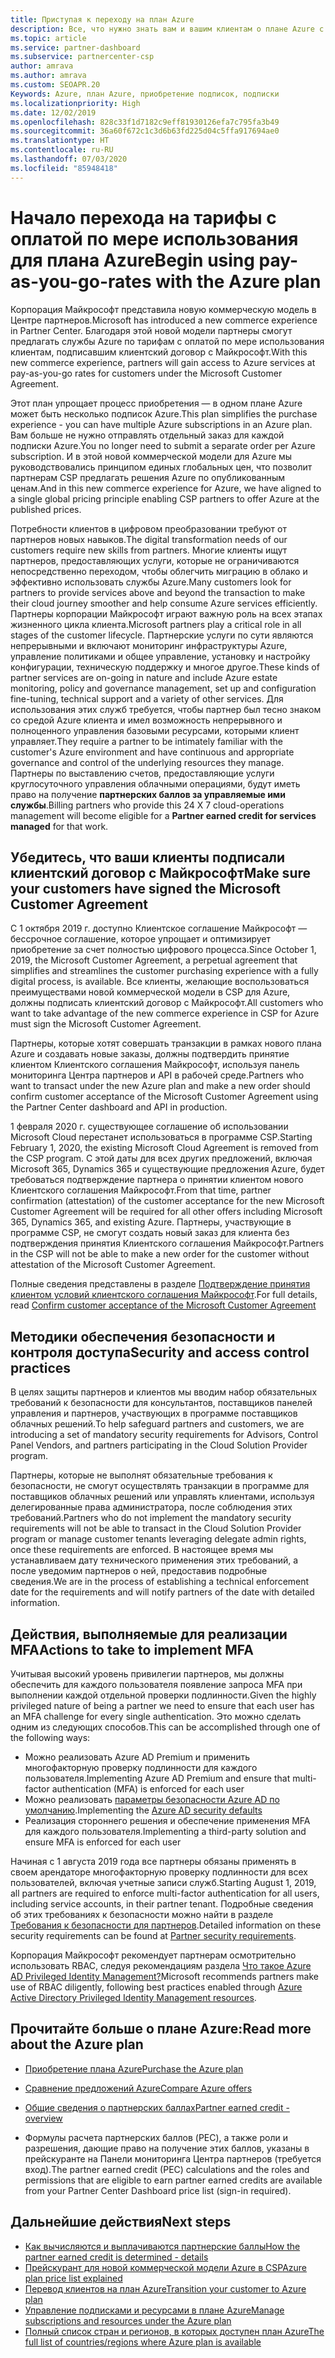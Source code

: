 ```yaml
---
title: Приступая к переходу на план Azure
description: Все, что нужно знать вам и вашим клиентам о плане Azure с оплатой по мере использования, включая первые шаги, меры безопасности и как приступить к работе.
ms.topic: article
ms.service: partner-dashboard
ms.subservice: partnercenter-csp
author: amrava
ms.author: amrava
ms.custom: SEOAPR.20
Keywords: Azure, план Azure, приобретение подписок, подписки
ms.localizationpriority: High
ms.date: 12/02/2019
ms.openlocfilehash: 828c33f1d7182c9eff81930126efa7c795fa3b49
ms.sourcegitcommit: 36a60f672c1c3d6b63fd225d04c5ffa917694ae0
ms.translationtype: HT
ms.contentlocale: ru-RU
ms.lasthandoff: 07/03/2020
ms.locfileid: "85948418"
---
```

# <a name="begin-using-pay-as-you-go-rates-with-the-azure-plan"></a><span data-ttu-id="3627b-104">Начало перехода на тарифы с оплатой по мере использования для плана Azure</span><span class="sxs-lookup"><span data-stu-id="3627b-104">Begin using pay-as-you-go-rates with the Azure plan</span></span>

<span data-ttu-id="3627b-105">Корпорация Майкрософт представила новую коммерческую модель в Центре партнеров.</span><span class="sxs-lookup"><span data-stu-id="3627b-105">Microsoft has introduced a new commerce experience in Partner Center.</span></span>  <span data-ttu-id="3627b-106">Благодаря этой новой модели партнеры смогут предлагать службы Azure по тарифам с оплатой по мере использования клиентам, подписавшим клиентский договор с Майкрософт.</span><span class="sxs-lookup"><span data-stu-id="3627b-106">With this new commerce experience, partners will gain access to Azure services at pay-as-you-go rates for customers under the Microsoft Customer Agreement.</span></span>

<span data-ttu-id="3627b-107">Этот план упрощает процесс приобретения — в одном плане Azure может быть несколько подписок Azure.</span><span class="sxs-lookup"><span data-stu-id="3627b-107">This plan simplifies the purchase experience - you can have multiple Azure subscriptions in an Azure plan.</span></span> <span data-ttu-id="3627b-108">Вам больше не нужно отправлять отдельный заказ для каждой подписки Azure.</span><span class="sxs-lookup"><span data-stu-id="3627b-108">You no longer need to submit a separate order per Azure subscription.</span></span> <span data-ttu-id="3627b-109">И в этой новой коммерческой модели для Azure мы руководствовались принципом единых глобальных цен, что позволит партнерам CSP предлагать решения Azure по опубликованным ценам.</span><span class="sxs-lookup"><span data-stu-id="3627b-109">And in this new commerce experience for Azure, we have aligned to a single global pricing principle enabling CSP partners to offer Azure at the published prices.</span></span>

<span data-ttu-id="3627b-110">Потребности клиентов в цифровом преобразовании требуют от партнеров новых навыков.</span><span class="sxs-lookup"><span data-stu-id="3627b-110">The digital transformation needs of our customers require new skills from partners.</span></span> <span data-ttu-id="3627b-111">Многие клиенты ищут партнеров, предоставляющих услуги, которые не ограничиваются непосредственно переходом, чтобы облегчить миграцию в облако и эффективно использовать службы Azure.</span><span class="sxs-lookup"><span data-stu-id="3627b-111">Many customers look for partners to provide services above and beyond the transaction to make their cloud journey smoother and help consume Azure services efficiently.</span></span> <span data-ttu-id="3627b-112">Партнеры корпорации Майкрософт играют важную роль на всех этапах жизненного цикла клиента.</span><span class="sxs-lookup"><span data-stu-id="3627b-112">Microsoft partners play a critical role in all stages of the customer lifecycle.</span></span> <span data-ttu-id="3627b-113">Партнерские услуги по сути являются непрерывными и включают мониторинг инфраструктуры Azure, управление политиками и общее управление, установку и настройку конфигурации, техническую поддержку и многое другое.</span><span class="sxs-lookup"><span data-stu-id="3627b-113">These kinds of partner services are on-going in nature and include Azure estate monitoring, policy and governance management, set up and configuration fine-tuning, technical support and a variety of other services.</span></span> <span data-ttu-id="3627b-114">Для использования этих служб требуется, чтобы партнер был тесно знаком со средой Azure клиента и имел возможность непрерывного и полноценного управления базовыми ресурсами, которыми клиент управляет.</span><span class="sxs-lookup"><span data-stu-id="3627b-114">They require a partner to be intimately familiar with the customer's Azure environment and have continuous and appropriate governance and control of the underlying resources they manage.</span></span> <span data-ttu-id="3627b-115">Партнеры по выставлению счетов, предоставляющие услуги круглосуточного управления облачными операциями, будут иметь право на получение **партнерских баллов за управляемые ими службы**.</span><span class="sxs-lookup"><span data-stu-id="3627b-115">Billing partners who provide this 24 X 7 cloud-operations management will become eligible for a **Partner earned credit for services managed** for that work.</span></span>

## <a name="make-sure-your-customers-have-signed-the-microsoft-customer-agreement"></a><span data-ttu-id="3627b-116">Убедитесь, что ваши клиенты подписали клиентский договор с Майкрософт</span><span class="sxs-lookup"><span data-stu-id="3627b-116">Make sure your customers have signed the Microsoft Customer Agreement</span></span>

<span data-ttu-id="3627b-117">С 1 октября 2019 г. доступно Клиентское соглашение Майкрософт — бессрочное соглашение, которое упрощает и оптимизирует приобретение за счет полностью цифрового процесса.</span><span class="sxs-lookup"><span data-stu-id="3627b-117">Since October 1, 2019, the Microsoft Customer Agreement, a perpetual agreement that simplifies and streamlines the customer purchasing experience with a fully digital process, is available.</span></span> <span data-ttu-id="3627b-118">Все клиенты, желающие воспользоваться преимуществами новой коммерческой модели в CSP для Azure, должны подписать клиентский договор с Майкрософт.</span><span class="sxs-lookup"><span data-stu-id="3627b-118">All customers who want to take advantage of the new commerce experience in CSP for Azure must sign the Microsoft Customer Agreement.</span></span>

<span data-ttu-id="3627b-119">Партнеры, которые хотят совершать транзакции в рамках нового плана Azure и создавать новые заказы, должны подтвердить принятие клиентом Клиентского соглашения Майкрософт, используя панель мониторинга Центра партнеров и API в рабочей среде.</span><span class="sxs-lookup"><span data-stu-id="3627b-119">Partners who want to transact under the new Azure plan and make a new order should confirm customer acceptance of the Microsoft Customer Agreement using the Partner Center dashboard and API in production.</span></span>

<span data-ttu-id="3627b-120">1 февраля 2020 г. существующее соглашение об использовании Microsoft Cloud перестанет использоваться в программе CSP.</span><span class="sxs-lookup"><span data-stu-id="3627b-120">Starting February 1, 2020, the existing Microsoft Cloud Agreement is removed from the CSP program.</span></span> <span data-ttu-id="3627b-121">С этой даты для всех других предложений, включая Microsoft 365, Dynamics 365 и существующие предложения Azure, будет требоваться подтверждение партнера о принятии клиентом нового Клиентского соглашения Майкрософт.</span><span class="sxs-lookup"><span data-stu-id="3627b-121">From that time, partner confirmation (attestation) of the customer acceptance for the new Microsoft Customer Agreement will be required for all other offers including Microsoft 365, Dynamics 365, and existing Azure.</span></span> <span data-ttu-id="3627b-122">Партнеры, участвующие в программе CSP, не смогут создать новый заказ для клиента без подтверждения принятия Клиентского соглашения Майкрософт.</span><span class="sxs-lookup"><span data-stu-id="3627b-122">Partners in the CSP will not be able to make a new order for the customer without attestation of the Microsoft Customer Agreement.</span></span>

<span data-ttu-id="3627b-123">Полные сведения представлены в разделе [Подтверждение принятия клиентом условий клиентского соглашения Майкрософт](confirm-customer-agreement.md).</span><span class="sxs-lookup"><span data-stu-id="3627b-123">For full details, read [Confirm customer acceptance of the Microsoft Customer Agreement](confirm-customer-agreement.md)</span></span>

## <a name="security-and-access-control-practices"></a><span data-ttu-id="3627b-124">Методики обеспечения безопасности и контроля доступа</span><span class="sxs-lookup"><span data-stu-id="3627b-124">Security and access control practices</span></span>

<span data-ttu-id="3627b-125">В целях защиты партнеров и клиентов мы вводим набор обязательных требований к безопасности для консультантов, поставщиков панелей управления и партнеров, участвующих в программе поставщиков облачных решений.</span><span class="sxs-lookup"><span data-stu-id="3627b-125">To help safeguard partners and customers, we are introducing a set of mandatory security requirements for Advisors, Control Panel Vendors, and partners participating in the Cloud Solution Provider program.</span></span>

<span data-ttu-id="3627b-126">Партнеры, которые не выполнят обязательные требования к безопасности, не смогут осуществлять транзакции в программе для поставщиков облачных решений или управлять клиентами, используя делегированные права администратора, после соблюдения этих требований.</span><span class="sxs-lookup"><span data-stu-id="3627b-126">Partners who do not implement the mandatory security requirements will not be able to transact in the Cloud Solution Provider program or manage customer tenants leveraging delegate admin rights, once these requirements are enforced.</span></span> <span data-ttu-id="3627b-127">В настоящее время мы устанавливаем дату технического применения этих требований, а после уведомим партнеров о ней, предоставив подробные сведения.</span><span class="sxs-lookup"><span data-stu-id="3627b-127">We are in the process of establishing a technical enforcement date for the requirements and will notify partners of the date with detailed information.</span></span>

## <a name="actions-to-take-to-implement-mfa"></a><span data-ttu-id="3627b-128">Действия, выполняемые для реализации MFA</span><span class="sxs-lookup"><span data-stu-id="3627b-128">Actions to take to implement MFA</span></span>

<span data-ttu-id="3627b-129">Учитывая высокий уровень привилегии партнеров, мы должны обеспечить для каждого пользователя появление запроса MFA при выполнении каждой отдельной проверки подлинности.</span><span class="sxs-lookup"><span data-stu-id="3627b-129">Given the highly privileged nature of being a partner we need to ensure that each user has an MFA challenge for every single authentication.</span></span> <span data-ttu-id="3627b-130">Это можно сделать одним из следующих способов.</span><span class="sxs-lookup"><span data-stu-id="3627b-130">This can be accomplished through one of the following ways:</span></span>

- <span data-ttu-id="3627b-131">Можно реализовать Azure AD Premium и применить многофакторную проверку подлинности для каждого пользователя.</span><span class="sxs-lookup"><span data-stu-id="3627b-131">Implementing Azure AD Premium and ensure that multi-factor authentication (MFA) is enforced for each user</span></span>
- <span data-ttu-id="3627b-132">Можно реализовать [параметры безопасности Azure AD по умолчанию](https://docs.microsoft.com/azure/active-directory/conditional-access/concept-conditional-access-security-defaults).</span><span class="sxs-lookup"><span data-stu-id="3627b-132">Implementing the [Azure AD security defaults](https://docs.microsoft.com/azure/active-directory/conditional-access/concept-conditional-access-security-defaults)</span></span>
- <span data-ttu-id="3627b-133">Реализация стороннего решения и обеспечение применения MFA для каждого пользователя.</span><span class="sxs-lookup"><span data-stu-id="3627b-133">Implementing a third-party solution and ensure MFA is enforced for each user</span></span>

<span data-ttu-id="3627b-134">Начиная с 1 августа 2019 года все партнеры обязаны применять в своем арендаторе многофакторную проверку подлинности для всех пользователей, включая учетные записи служб.</span><span class="sxs-lookup"><span data-stu-id="3627b-134">Starting August 1, 2019, all partners are required to enforce multi-factor authentication for all users, including service accounts, in their partner tenant.</span></span> <span data-ttu-id="3627b-135">Подробные сведения об этих требованиях к безопасности можно найти в разделе [Требования к безопасности для партнеров](https://docs.microsoft.com/partner-center/partner-security-requirements).</span><span class="sxs-lookup"><span data-stu-id="3627b-135">Detailed information on these security requirements can be found at [Partner security requirements](https://docs.microsoft.com/partner-center/partner-security-requirements).</span></span>

<span data-ttu-id="3627b-136">Корпорация Майкрософт рекомендует партнерам осмотрительно использовать RBAC, следуя рекомендациям раздела [Что такое Azure AD Privileged Identity Management?](https://docs.microsoft.com/azure/active-directory/privileged-identity-management/pim-configure)</span><span class="sxs-lookup"><span data-stu-id="3627b-136">Microsoft recommends partners make use of RBAC diligently, following best practices enabled through [Azure Active Directory Privileged Identity Management resources](https://docs.microsoft.com/azure/active-directory/privileged-identity-management/pim-configure).</span></span>

## <a name="read-more-about-the-azure-plan"></a><span data-ttu-id="3627b-137">Прочитайте больше о плане Azure:</span><span class="sxs-lookup"><span data-stu-id="3627b-137">Read more about the Azure plan</span></span>

- [<span data-ttu-id="3627b-138">Приобретение плана Azure</span><span class="sxs-lookup"><span data-stu-id="3627b-138">Purchase the Azure plan</span></span>](purchase-azure-plan.md)

- [<span data-ttu-id="3627b-139">Сравнение предложений Azure</span><span class="sxs-lookup"><span data-stu-id="3627b-139">Compare Azure offers</span></span>](compare-azure-offers.md)

- [<span data-ttu-id="3627b-140">Общие сведения о партнерских баллах</span><span class="sxs-lookup"><span data-stu-id="3627b-140">Partner earned credit - overview</span></span>](partner-earned-credit.md)

- <span data-ttu-id="3627b-141">Формулы расчета партнерских баллов (PEC), а также роли и разрешения, дающие право на получение этих баллов, указаны в прейскуранте на Панели мониторинга Центра партнеров (требуется вход).</span><span class="sxs-lookup"><span data-stu-id="3627b-141">The partner earned credit (PEC) calculations and the roles and permissions that are eligible to earn partner earned credits are available from your Partner Center Dashboard price list (sign-in required).</span></span>

## <a name="next-steps"></a><span data-ttu-id="3627b-142">Дальнейшие действия</span><span class="sxs-lookup"><span data-stu-id="3627b-142">Next steps</span></span> 

- [<span data-ttu-id="3627b-143">Как вычисляются и выплачиваются партнерские баллы</span><span class="sxs-lookup"><span data-stu-id="3627b-143">How the partner earned credit is determined - details</span></span>](partner-earned-credit-explanation.md)
- [<span data-ttu-id="3627b-144">Прейскурант для новой коммерческой модели Azure в CSP</span><span class="sxs-lookup"><span data-stu-id="3627b-144">Azure plan price list explained</span></span>](azure-plan-price-list.md)
- [<span data-ttu-id="3627b-145">Перевод клиентов на план Azure</span><span class="sxs-lookup"><span data-stu-id="3627b-145">Transition your customer to Azure plan</span></span>](azure-plan-transition.md)
- [<span data-ttu-id="3627b-146">Управление подписками и ресурсами в плане Azure</span><span class="sxs-lookup"><span data-stu-id="3627b-146">Manage subscriptions and resources under the Azure plan</span></span>](azure-plan-manage.md)
- [<span data-ttu-id="3627b-147">Полный список стран и регионов, в которых доступен план Azure</span><span class="sxs-lookup"><span data-stu-id="3627b-147">The full list of countries/regions where Azure plan is available</span></span>](https://query.prod.cms.rt.microsoft.com/cms/api/am/binary/RE3QN0x)
